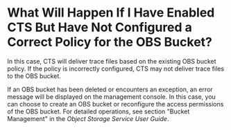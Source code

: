# What Will Happen If I Have Enabled CTS But Have Not Configured a Correct Policy for the OBS Bucket?<a name="cts_faq_007"></a>

In this case, CTS will deliver trace files based on the existing OBS bucket policy. If the policy is incorrectly configured, CTS may not deliver trace files to the OBS bucket.

If an OBS bucket has been deleted or encounters an exception, an error message will be displayed on the management console. In this case, you can choose to create an OBS bucket or reconfigure the access permissions of the OBS bucket. For detailed operations, see section "Bucket Management" in the  _Object Storage Service User Guide_.

